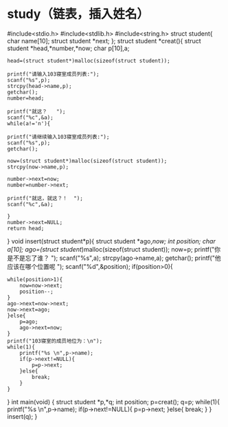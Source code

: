 # study（链表，插入姓名）
#include<stdio.h>
#include<stdlib.h> 
#include<string.h>
struct student{
	char name[10];
	struct student *next;
};
struct student *creat(){
	struct student *head,*number,*now;
	char p[10],a;
	
	head=(struct student*)malloc(sizeof(struct student));
	
	printf("请输入103寝室成员列表:");
	scanf("%s",p);
	strcpy(head->name,p);
	getchar();
	number=head;
	
	printf("就这？   ");
	scanf("%c",&a);
	while(a!='n'){
		
	printf("请继续输入103寝室成员列表:");
	scanf("%s",p);
	getchar();
	
	now=(struct student*)malloc(sizeof(struct student));
	strcpy(now->name,p);
	
	number->next=now;
	number=number->next;
	
	printf("就这，就这？！  ");
	scanf("%c",&a);
	
	}
	number->next=NULL;
	return head;
}
void insert(struct student*p){
	struct student *ago,*now;
	int position;
	char a[10];
	ago=(struct student*)malloc(sizeof(struct student));
	now=p;
	printf("你是不是忘了谁？ ");
	scanf("%s",a);
	strcpy(ago->name,a);
	getchar();
	printf("他应该在哪个位置呢  ");
	scanf("%d",&position);
	if(position>0){
	
	while(position>1){
		now=now->next;
		position--;
	}
	ago->next=now->next;
	now->next=ago;
	}else{
		p=ago;
		ago->next=now;
	}
	printf("103寝室的成员地位为：\n");
	while(1){
		printf("%s \n",p->name);
		if(p->next!=NULL){
			p=p->next;
		}else{
			break;
		}
	}
}
int main(void)
{
	struct student *p,*q;
	int position;
	p=creat();
	q=p;
	while(1){
		printf("%s \n",p->name);
		if(p->next!=NULL){
			p=p->next;
		}else{
			break;
		}
	}
	insert(q);
}
